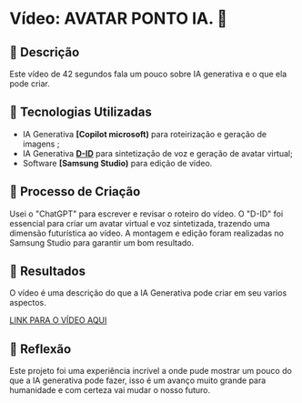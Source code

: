 # Vídeo: AVATAR PONTO IA. 🎥

## 📒 Descrição
Este vídeo de 42 segundos fala um pouco sobre IA generativa e o que ela pode criar.

## 🤖 Tecnologias Utilizadas
- IA Generativa **[Copilot microsoft)** para roteirização e geração de imagens ;
- IA Generativa **[D-ID](https://www.d-id.com)** para sintetização de voz e geração de avatar virtual;
- Software **[Samsung Studio)** para edição de vídeo.

## 🧐 Processo de Criação
Usei o "ChatGPT" para escrever e revisar o roteiro do vídeo. O "D-ID" foi essencial para criar um avatar virtual e voz sintetizada, trazendo uma dimensão futurística ao vídeo. A montagem e edição foram realizadas no Samsung Studio para garantir um bom resultado.

## 🚀 Resultados
O vídeo é uma descrição  do que a IA Generativa pode criar em seu varios aspectos.

[LINK PARA O VÍDEO AQUI]()

## 💭 Reflexão
Este projeto foi uma experiência incrível a onde pude  mostrar um pouco do que a IA generativa pode fazer, isso é um avanço muito grande para humanidade e com certeza vai mudar o nosso futuro.
